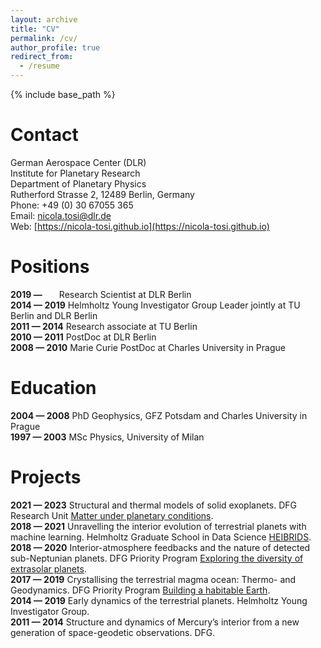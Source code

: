 ```yaml
---
layout: archive
title: "CV"
permalink: /cv/
author_profile: true
redirect_from:
  - /resume
---
```


{% include base_path %}

Contact
======
German Aerospace Center (DLR) \
Institute for Planetary Research \
Department of Planetary Physics \
Rutherford Strasse 2, 12489 Berlin, Germany \
Phone: +49 (0) 30 67055 365 \
Email: <nicola.tosi@dlr.de> \
Web: [https://nicola-tosi.github.io](https://nicola-tosi.github.io)

Positions
======
**2019 — &nbsp;&nbsp;&nbsp;&nbsp;&nbsp;&nbsp;**  Research Scientist at DLR Berlin \
**2014 — 2019**  Helmholtz Young Investigator Group Leader jointly at TU Berlin and DLR Berlin \
**2011 — 2014**  Research associate at TU Berlin \
**2010 — 2011**  PostDoc at DLR Berlin \
**2008 — 2010**  Marie Curie PostDoc at Charles University in Prague

Education
======
**2004 — 2008**  PhD Geophysics, GFZ Potsdam and Charles University in Prague \
**1997 — 2003**  MSc Physics, University of Milan

Projects
======
**2021 — 2023** Structural and thermal models of solid exoplanets. DFG Research Unit [Matter under planetary conditions](https://www.for2440.uni-rostock.de/home/). \
**2018 — 2021** Unravelling the interior evolution of terrestrial planets with machine learning. Helmholtz Graduate School in Data Science [HEIBRIDS](https://www.heibrids.berlin/). \
**2018 — 2020** Interior-atmosphere feedbacks and the nature of detected sub-Neptunian planets. DFG Priority Program [Exploring the diversity of extrasolar planets](http://www-astro.physik.tu-berlin.de/exoplanet-diversity/). \
**2017 — 2019** Crystallising the terrestrial magma ocean: Thermo- and Geodynamics. DFG Priority Program [Building a habitable Earth](http://www.habitableearth.uni-koeln.de/). \
**2014 — 2019** Early dynamics of the terrestrial planets. Helmholtz Young Investigator Group. \
**2011 — 2014** Structure and dynamics of Mercury’s interior from a new generation of space-geodetic observations. DFG. 

